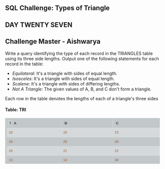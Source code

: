 ## SQL Challenge: Types of Triangle  
## DAY TWENTY SEVEN 
## Challenge Master - Aishwarya 

Write a query identifying the type of each record in the TRIANGLES table using its three side lengths. Output one of the following statements for each record in the table:

- *Equilateral*: It's a triangle with  sides of equal length.
- *Isosceles*: It's a triangle with  sides of equal length.
- *Scalene*: It's a triangle with  sides of differing lengths.
- *Not A Triangle*: The given values of A, B, and C don't form a triangle.

Each row in the table denotes the lengths of each of a triangle's three sides

#### Table: TRI

![Test Image1](ss.png)
